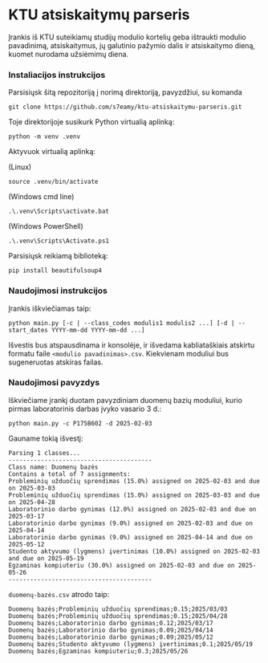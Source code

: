 # KTU atsiskaitymų parseris

Įrankis iš KTU suteikiamų studijų modulio kortelių geba ištraukti modulio pavadinimą, atsiskaitymus, jų galutinio pažymio dalis ir atsiskaitymo dieną, kuomet nurodama užsiėmimų diena.

### Instaliacijos instrukcijos

Parsisiųsk šitą repozitoriją į norimą direktoriją, pavyzdžiui, su komanda 

```git clone https://github.com/s7eamy/ktu-atsiskaitymu-parseris.git```

Toje direktorijoje susikurk Python virtualią aplinką:

```python -m venv .venv```

Aktyvuok virtualią aplinką:

 (Linux)
```
source .venv/bin/activate 
```

 (Windows cmd line)
```
.\.venv\Scripts\activate.bat
```

 (Windows PowerShell)
```
.\.venv\Scripts\Activate.ps1
```

Parsisiųsk reikiamą biblioteką:

```pip install beautifulsoup4```

### Naudojimosi instrukcijos

Įrankis iškviečiamas taip:

```python main.py [-c | --class_codes modulis1 modulis2 ...] [-d | --start_dates YYYY-mm-dd YYYY-mm-dd ...]```

Išvestis bus atspausdinama ir konsolėje, ir išvedama kabliataškiais atskirtu formatu faile `<modulio pavadinimas>.csv`. Kiekvienam moduliui bus sugeneruotas atskiras failas.

### Naudojimosi pavyzdys

Iškviečiame įrankį duotam pavyzdiniam duomenų bazių moduliui, kurio pirmas laboratorinis darbas įvyko vasario 3 d.:

```python main.py -c P175B602 -d 2025-02-03```

Gauname tokią išvestį:
```
Parsing 1 classes...
----------------------------------------
Class name: Duomenų bazės
Contains a total of 7 assignments:
Probleminių užduočių sprendimas (15.0%) assigned on 2025-02-03 and due on 2025-03-03
Probleminių užduočių sprendimas (15.0%) assigned on 2025-03-03 and due on 2025-04-28
Laboratorinio darbo gynimas (12.0%) assigned on 2025-02-03 and due on 2025-03-17
Laboratorinio darbo gynimas (9.0%) assigned on 2025-02-03 and due on 2025-04-14
Laboratorinio darbo gynimas (9.0%) assigned on 2025-04-14 and due on 2025-05-12
Studento aktyvumo (lygmens) įvertinimas (10.0%) assigned on 2025-02-03 and due on 2025-05-19
Egzaminas kompiuteriu (30.0%) assigned on 2025-02-03 and due on 2025-05-26
----------------------------------------
```

`duomenų-bazės.csv` atrodo taip:
```
Duomenų bazės;Probleminių užduočių sprendimas;0.15;2025/03/03
Duomenų bazės;Probleminių užduočių sprendimas;0.15;2025/04/28
Duomenų bazės;Laboratorinio darbo gynimas;0.12;2025/03/17
Duomenų bazės;Laboratorinio darbo gynimas;0.09;2025/04/14
Duomenų bazės;Laboratorinio darbo gynimas;0.09;2025/05/12
Duomenų bazės;Studento aktyvumo (lygmens) įvertinimas;0.1;2025/05/19
Duomenų bazės;Egzaminas kompiuteriu;0.3;2025/05/26
```

